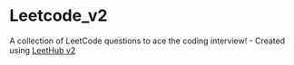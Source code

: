 # Leetcode_v2
A collection of LeetCode questions to ace the coding interview! - Created using [LeetHub v2](https://github.com/arunbhardwaj/LeetHub-2.0)
